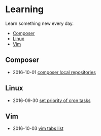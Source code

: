 # Learning

Learn something new every day.

* [Composer](#composer)
* [Linux](#linux)
* [Vim](#vim)

## Composer

* 2016-10-01 [composer local repositories](composer/local-repo.md)

## Linux

* 2016-09-30 [set priority of cron tasks](linux/nice.md)

## Vim

* 2016-10-03 [vim tabs list](vim/tabs.md)
